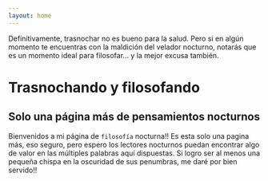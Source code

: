 ```yaml
---
layout: home
---
```


Definitivamente, trasnochar no es bueno para la salud. 
Pero si en algún momento te encuentras con la maldición del velador nocturno, 
notarás que es un momento ideal para filosofar... 
y la mejor excusa también.

# Trasnochando y filosofando

## Solo una página más de pensamientos nocturnos

Bienvenidos a mi página de `filosofía` nocturna!! Es esta solo una pagina más, eso seguro, pero espero los lectores nocturnos puedan encontrar algo de valor en
las múltiples palabras aquí dispuestas. Si logro ser al menos una pequeña chispa en la oscuridad de sus penumbras, me daré por bien servido!!


